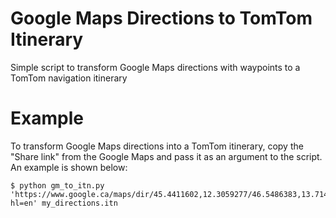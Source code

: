 # Google Maps Directions to TomTom Itinerary
Simple script to transform Google Maps directions with waypoints to a TomTom navigation itinerary

# Example
To transform Google Maps directions into a TomTom itinerary, copy the "Share link" from the Google Maps and pass it as an argument to the script. An example is shown below:

```
$ python gm_to_itn.py 'https://www.google.ca/maps/dir/45.4411602,12.3059277/46.5486383,13.7149386/@45.9969317,12.4437186,9z/data=!4m14!4m13!1m10!3m4!1m2!1d13.4880256!2d46.1581339!3s0x477a5021cfa0fa4b:0x4cad8ec4af26197b!3m4!1m2!1d13.7437744!2d46.4220801!3s0x477a63a3a7173027:0xa70900f2994ad9aa!1m0!3e0?hl=en' my_directions.itn
```

